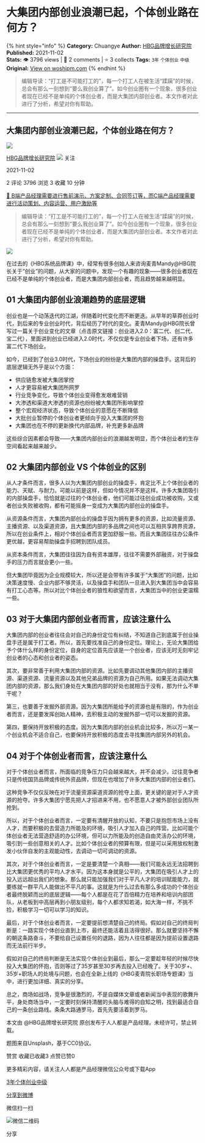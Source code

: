 # 大集团内部创业浪潮已起，个体创业路在何方？
{% hint style="info" %}
**Category:** Chuangye
**Author:** [HBG品牌增长研究院](https://www.woshipm.com/u/941460)
**Published:** 2021-11-02  
**Stats:** 👁️ 3796 views | 💬 2 comments | ⭐ 3 collects
**Tags:** `3年` `个体创业` `中级`
**Original:** [View on woshipm.com](https://www.woshipm.com/chuangye/5197347.html)
{% endhint %}
> 编辑导读：“打工是不可能打工的”，每一个打工人在被生活“蹂躏”的时候，总会有那么一刻想到“要么我创业算了”。如今创业圈有一个现象，很多创业者现在已经不是单纯的个体创业者，而是大集团内部创业者。本文作者对此进行了分析，希望对你有帮助。

---

## 大集团内部创业浪潮已起，个体创业路在何方？

[![](https://image.woshipm.com/wp-files/2021/03/3GejWo7kTir7PU9TtTpu.jpg!/both/72x72)](https://www.woshipm.com/u/941460)

[HBG品牌增长研究院](https://www.woshipm.com/u/941460) ![](https://static.woshipm.com/tag/1101_1@2x.png) 关注

2021-11-02

2 评论 3796 浏览 3 收藏 10 分钟

[🔗 B端产品经理需要进行售前演示、方案定制、合同签订等，而C端产品经理需要进行活动策划、内容运营、用户激励等](https://ke.qidianla.com/courses/bcpm)

> 编辑导读：“打工是不可能打工的”，每一个打工人在被生活“蹂躏”的时候，总会有那么一刻想到“要么我创业算了”。如今创业圈有一个现象，很多创业者现在已经不是单纯的个体创业者，而是大集团内部创业者。本文作者对此进行了分析，希望对你有帮助。

![](https://image.woshipm.com/wp-files/2021/11/W20IOhhreg26pRHfydjJ.jpg)

在过去的《HBG系统品牌课》中，经常有很多创始人来咨询麦青Mandy@HBG院长关于“创业”的问题，从大家的问题中，发现一个有趣的现象——很多创业者现在已经不是单纯的个体创业者，而是大集团内部创业者，而且趋势越来越明显。

## 01 大集团内部创业浪潮趋势的底层逻辑

创业也是一个动荡迭代的江湖，伴随着时代变化而不断更迭。从早年的草莽创业时代，到后来的专业创业时代，背后经历了时代的变化。麦青Mandy@HBG院长曾写过一篇关于创业变化的文章（点击原文链接：创业进入2.0：富二代、创二代、宝二代），里面讲到创业已经进入2.0时代，不仅仅是专业创业者下场，还有许多富二代下场创业。

如今，已经到了创业3.0时代，下场创业的纷纷是大集团内部的操盘手。这背后的底层逻辑无外乎是以个方面：

*   供应链愈发被大集团掌控
*   人才更容易被大集团所网罗
*   行业竞争变化，导致个体创业变得愈发艰难营销
*   大渗透和渠道大渗透的资源也纷纷被大集团所影响掌控
*   整个宏观经济状态，导致个体创业的意愿在不断降低
*   大批创业暂停的个体创业者更倾向于投入大集团的怀抱
*   大集团也在不停的更新换代内部品牌，补充更多新品牌

这些综合因素都会导致——大集团内部创业的浪潮越发明显，而个体创业者的生存空间看起来越来越少。

## 02 大集团内部创业 VS 个体创业的区别

从人才条件而言，很多人以为大集团内部创业的操盘手，肯定比不上个体创业者的能力、天赋、与耐力。可能以前是这样，但如今情况并不是这样。许多大集团吸引的内部操盘手，恰恰就是过往的个体创业者，他们可能过往创业成功被收购，又或者创业失败被收购，都有可能摇身一变成为大集团内部创业的操盘手。

从资源条件而言，大集团内部创业的操盘手因为拥有更多的资源，比如流量资源、主播资源、以及渠道资源，且大集团内部的多品牌之间也可以互相共享跨界资源，所以在创业条件上，相对个体创业者而言更加舒服一些。而且大集团往往办公条件更优越，更容易帮助操盘手招聘到团队成员。

从资本条件而言，大集团往往因为自有资本雄厚，往往不需要外部融资，对于操盘手的压力而言就会更小一些。

但大集团毕竟因为企业规模较大，所以还是会带有许多属于“大集团”的问题，比如决策速度慢、企业内部不够灵活，以及操盘手和团队一旦进入到大集团当中会容易有打工心态等。所以对比个体创业者的狼性和欲望而言，大集团当中的创业更温糯一些。

## 03 对于大集团内部创业者而言，应该注意什么

大集团内部的创业者往往会对自己的身份定位有纠结，不知道自己到底属于创业操盘手还是属于打工者。所以，首先要找准自己的身份定位。理论上，无论大集团给予个体什么样的身份定位，自身的定位首先应该是一个创业者，应该无时无刻牢记创业者的心态和创业者的姿态。

其次，要非常善于利用大集团内部的资源。比如先要调动其他集团内部的主播资源、渠道资源、流量资源以及其他兄弟品牌的资源为自己所用。如果无法调动大集团内部的资源，那么我们身处在大集团内部的好处也就相当于没有，那为什么不单干呢？

第三，也要善于发掘外部资源。因为大集团所能给予的资源也是有限的，作为创业者而言，还是要发挥创始人精神，去积极主动的发掘外部一切可以发掘的资源。

第四，要保持开放积极的态度。因为大集团内部的创业机会比较多，所以万一某一个创业机会不适合自己，也要保持开放积极的态度去寻找集团内部另外的机会。

## 04 对于个体创业者而言，应该注意什么

对于个体创业者而言，所面临的竞争压力只会越来越大，并不会减少。过往竞争者只是传统国货品牌或传统外资品牌，但现在也增加了许多大集团内部的创业者们。

这种竞争不仅仅反映在对于流量资源渠道资源的抢夺上面，更关键的是对于人才资源的抢夺。许多大集团宁愿先把人才招进来不用，也不愿意人才被外部创业团队所抢到。

所以，对于个体创业者而言，一定要有清醒开放的认知，不要只是抱怨市场上没有人才，而要积极的去营造力所能及的环境，吸引人才加入自己的阵营。比如可能个体创业者无法营造舒适的办公环境，但可以力所能及的创造自由灵活办公的环境，吸引到一些创意相关的人才。比如个体创业者的预算有限，但是可以采用放权制激发小伙伴自发的主观能动性，去调动一切可调动的资源。

其次，对于个体创业者而言，一定是要清楚一个真相——我们可能永远无法招聘到比大集团更优秀的平均人才水平。因为这本身就是公平的，大集团在吸引人才上的投入远远超出我们的想象。那么就只能加强我们对于平凡人才的培训赋能能力，就要练就一群平凡人能做出不平凡的事。这就是为什么过去有那么多成功的个体创业者最终脱颖而出的底层逻辑——每个人都是在花了百倍精力在培养和培训内部团队，从老板到中高层再到小朋友级别，每个人都求知若渴，如大海一样，不挑不捡，积极学习一切可以学习的知识。

最后，对于个体创业者而言，一定要提前想清楚自己的终局。假如对自己的终局判断是：一路实现个体创业直到上市，最终还能活着且活得很好。那么就要坚持不懈的朝这条路奋斗，不要给自己设置任何的退路，因为人往往都是因为提前设置退路而无法前行半步。

假如对自己的终局判断是无法实现个体创业到最后，那么一定要趁年轻的时候尽快投入大集团的怀抱，否则等过了35岁甚至30岁再去投入已经晚了。关于30岁+、35岁+职场人的处境与问题，也会在全新上线的《HBG麦青院长职场专题课》当中，进行更加详细、真实的分享。

总之，商场如战场，竞争是很激烈的，不是自媒体文章或者新闻当中表现的歌舞升平，身处商场当中，一定要时刻保持清醒的头脑与难得的自知之明，找到最适合自己的一条创业路线。条条大路通罗马，首先先要活着到罗马。

本文由 @HBG品牌增长研究院 原创发布于人人都是产品经理。未经许可，禁止转载。

题图来自Unsplash，基于CC0协议。

赞赏 收藏已收藏3 点赞已赞0

更多精彩内容，请关注人人都是产品经理微信公众号或下载App

[3年](https://www.woshipm.com/tag/3%e5%b9%b4)[个体创业](https://www.woshipm.com/tag/%e4%b8%aa%e4%bd%93%e5%88%9b%e4%b8%9a)[中级](https://www.woshipm.com/tag/%e4%b8%ad%e7%ba%a7)

[分享到微博](https://service.weibo.com/share/share.php?appkey=2775287854&title=大集团内部创业浪潮已起，个体创业路在何方？&url=https://www.woshipm.com/chuangye/5197347.html&pic=https://image.woshipm.com/wp-files/2021/11/W20IOhhreg26pRHfydjJ.jpg)

微信扫一扫

![微信二维码](https://api.pwmqr.com/qrcode/create/?url=https://www.woshipm.com/chuangye/5197347.html)

分享